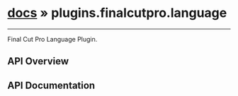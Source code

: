 # [docs](index.md) » plugins.finalcutpro.language
---

Final Cut Pro Language Plugin.

## API Overview

## API Documentation

